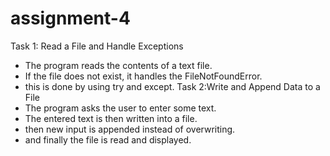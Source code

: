 # assignment-4
Task 1: Read a File and Handle Exceptions
- The program reads the contents of a text file.
- If the file does not exist, it handles the FileNotFoundError.
- this is done by using try and except.
  Task 2:Write and Append Data to a File
 - The program asks the user to enter some text.
 - The entered text is then written into a file.
 - then new input is appended instead of overwriting.
 - and finally the file is read and displayed.
